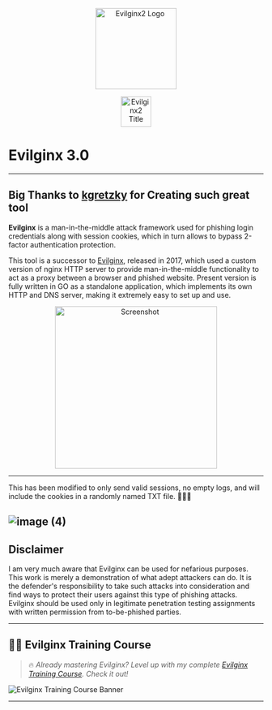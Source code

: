 <p align="center">
  <img alt="Evilginx2 Logo" src="https://raw.githubusercontent.com/kgretzky/evilginx2/master/media/img/evilginx2-logo-512.png" height="160" />
  <p align="center">
    <img alt="Evilginx2 Title" src="https://raw.githubusercontent.com/kgretzky/evilginx2/master/media/img/evilginx2-title-black-512.png" height="60" />
  </p>
</p>

# Evilginx 3.0

---
Big Thanks to [kgretzky](https://github.com/kgretzky/) for Creating such great tool  
---

**Evilginx** is a man-in-the-middle attack framework used for phishing login credentials along with session cookies, which in turn allows to bypass 2-factor authentication protection.

This tool is a successor to [Evilginx](https://github.com/kgretzky/evilginx), released in 2017, which used a custom version of nginx HTTP server to provide man-in-the-middle functionality to act as a proxy between a browser and phished website.
Present version is fully written in GO as a standalone application, which implements its own HTTP and DNS server, making it extremely easy to set up and use.

<p align="center">
  <img alt="Screenshot" src="https://raw.githubusercontent.com/kgretzky/evilginx2/master/media/img/screen.png" height="320" />
</p>

---
This has been modified to only send valid sessions, no empty logs, and will include the cookies in a randomly named TXT file. 📂✅🍪

![image (4)](https://github.com/user-attachments/assets/a102ecd7-e342-44c4-bff5-3004d16c0df4)
---

## Disclaimer

I am very much aware that Evilginx can be used for nefarious purposes. This work is merely a demonstration of what adept attackers can do. It is the defender's responsibility to take such attacks into consideration and find ways to protect their users against this type of phishing attacks. Evilginx should be used only in legitimate penetration testing assignments with written permission from to-be-phished parties.


---
## 🧑‍🏫 Evilginx Training Course

> 🔥 *Already mastering Evilginx? Level up with my complete [Evilginx Training Course](https://shop.fluxxset.com/product/evilginx-training-course/). Check it out!*

![Evilginx Training Course Banner](http://shop.fluxxset.com/wp-content/uploads/2024/08/Evilginx_course.png)
<!-- ## 🧑‍🏫 Evilginx Training Course

Ready to become an Evilginx master? Check out my [Complete Evilginx Training Course](https://shop.fluxxset.com/product/evilginx-training-course/)! It covers everything from setting up Evilginx, creating advanced phishlets, to deploying custom plugins with Python. It's packed with *tips, tricks*, and *real-world examples*. -->

---